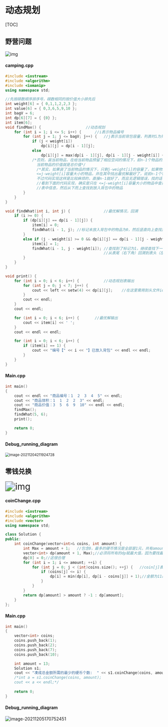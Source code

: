 # 动态规划



[TOC]







## 野营问题



![img](https://p.ananas.chaoxing.com/star3/origin/533091617301c968cefab8c0b6a6ad30.png)



#### camping.cpp

```c++
#include <iostream>
#include <algorithm>
#include <iomanip>
using namespace std;

//先按磅数顺序排序号，磅数相同的按价值大小排先后
int weight[6] = { 0,1,1,2,2,3 };
int value[6] = { 0,3,6,5,9,10 };
int bagV = 6;
int dp[6][7] = { {0} };
int item[6];
void findMax() {					//动态规划
	for (int i = 1; i <= 5; i++) {		//i表示物品编号
		for (int j = 1; j <= bagV; j++) {	//j表示当前背包容量，列表时i为列号，j为行号
			if (j < weight[i])
				dp[i][j] = dp[i - 1][j];
			else
				dp[i][j] = max(dp[i - 1][j], dp[i - 1][j - weight[i]] + value[i]);
			/*否则，装当前物品，在给当前物品预留了相应空间的情况下，前n-1个物品的最佳组合加上
			  当前物品的价值就是总价值*/
			  /*其实，如果装了当前物品的情况下，只剩j-weight[i]的容量了，如果物品是按容量大小排序的话只需找出
			  <=j-weight[i]容量大小的物品，并在其中找出最优解最好了，说前n-1个物品也ok，但如果是有序排列的话，这个范围还是说大了
			  不过代码实现这样是比较麻烦的，直接n-1就好了，而且无逻辑错误，找的话也更加仔细 */
			  //看到下面的代码实现，确实是只在 <=j-weight[i]容量大小的物品中查找，而且从i-1、j-weight[i]开始可以正确高效的查找到
			  //表中信息，然后从下而上查找到放入背包中的物品
		}
	}
}

void findWhat(int i, int j) {				//最优解情况，回溯
	if (i >= 0) {
		if (dp[i][j] == dp[i - 1][j]) {
			item[i] = 0;
			findWhat(i - 1, j);	//标记未放入背包中的物品为0，然后竖直向上查找放入背包中的物品
		}
		else if (j - weight[i] >= 0 && dp[i][j] == dp[i - 1][j - weight[i]] + value[i]) {
			item[i] = 1;
			findWhat(i - 1, j - weight[i]);	//查找到了标记为1，继续查找下一位放入背包中的物品
											//从表尾（右下角）回溯到表头（左上角），结束
		}
	}
}

void print() {
	for (int i = 0; i < 6; i++) {			//动态规划表输出
		for (int j = 0; j < 7; j++) {
			cout << left << setw(4) << dp[i][j];	//在这里需用到头文件iomanip
		}
		cout << endl;
	}
	cout << endl;

	for (int i = 0; i < 6; i++) {		//最优解输出
		cout << item[i] << ' ';
	}
	cout << endl << endl;

	for (int i = 0; i < 6; i++) {
		if (item[i] == 1) {
			cout << "编号【" << i << "】已放入背包" << endl << endl;
		}
	}
}

```

#### Main.cpp

```c++
int main()
{
	cout << endl << "商品编号：1  2  3  4  5" << endl;
	cout << "商品体积：1  1  2  2  3" << endl;
	cout << "商品价值：3  5  6  9  10" << endl << endl;
	findMax();
	findWhat(5, 6);
	print();

	return 0;
}

```







#### Debug_running_diagram



<img src="C:\Users\小楷\AppData\Roaming\Typora\typora-user-images\image-20211204211924728.png" alt="image-20211204211924728" style="zoom: 80%;" />





## 零钱兑换



<img src="https://p.ananas.chaoxing.com/star3/origin/0efc2249c86d50c4d043bdc76200e41b.png" alt="img" style="zoom:200%;" />

#### coinChange.cpp

```c++
#include <iostream>
#include <algorithm>
#include <vector>
using namespace std;

class Solution {
public:
    int coinChange(vector<int>& coins, int amount) {
        int Max = amount + 1;   //包含0，最多的硬币情况是全部是1元，共有amount个硬币，共有amount+1个状态，amount+1个金额
        vector<int> dp(amount + 1, Max);//必须将所有的dp赋最大值，因为要找最小值
        dp[0] = 0;//这很合理
        for (int i = 1; i <= amount; ++i) {
            for (int j = 0; j < (int)coins.size(); ++j) {   //coin[j]表示硬币的币值
                if (coins[j] <= i) {
                    dp[i] = min(dp[i], dp[i - coins[j]] + 1);//金额为11的最小硬币数 和 金额为(11-一个面值)的最小硬币数+1 比较最小值
                }
            }
        }
        return dp[amount] > amount ? -1 : dp[amount];
    }
};

```

#### Main.cpp

```c++
int main()
{
    vector<int> coins;
    coins.push_back(1);
    coins.push_back(2);
    coins.push_back(7);
    coins.push_back(10);

    int amount = 13;
    Solution s1;
    cout << "凑成总金额所需的最少的硬币个数:  " << s1.coinChange(coins, amount) << endl;
    /*int a = s1.coinChange(coins, amount);
    cout << a << endl;*/
    
	return 0;
}

```



#### Debug_running_diagram



![image-20211205170752451](C:\Users\小楷\AppData\Roaming\Typora\typora-user-images\image-20211205170752451.png)

